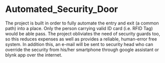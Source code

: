 # Automated_Security_Door
The project is built in order to fully automate the entry and exit (a common path) into a place. Only the person carrying valid ID card (i.e. RFID Tag) would be able pass.  The project obliviates the need of security guards too, so this reduces expenses as well as provides a reliable, human-error free system. In addition this, an e-mail will be sent to security head who can override the security from his/her smartphone through google assistant or blynk app over the internet.
